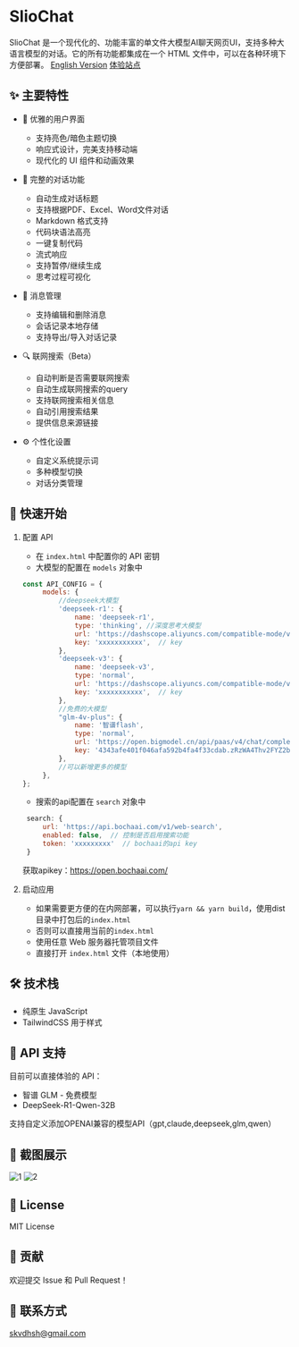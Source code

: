 # SlioChat

SlioChat 是一个现代化的、功能丰富的单文件大模型AI聊天网页UI，支持多种大语言模型的对话。它的所有功能都集成在一个 HTML 文件中，可以在各种环境下方便部署。
[English Version](readme_en.md)
[体验站点](https://slio-chat.pages.dev/)
## ✨ 主要特性

- 🎨 优雅的用户界面
  - 支持亮色/暗色主题切换
  - 响应式设计，完美支持移动端
  - 现代化的 UI 组件和动画效果

- 💬 完整的对话功能
  - 自动生成对话标题
  - 支持根据PDF、Excel、Word文件对话
  - Markdown 格式支持
  - 代码块语法高亮
  - 一键复制代码
  - 流式响应
  - 支持暂停/继续生成
  - 思考过程可视化

- 📝 消息管理
  - 支持编辑和删除消息
  - 会话记录本地存储
  - 支持导出/导入对话记录

- 🔍 联网搜索（Beta）
  - 自动判断是否需要联网搜索
  - 自动生成联网搜索的query
  - 支持联网搜索相关信息
  - 自动引用搜索结果
  - 提供信息来源链接

- ⚙️ 个性化设置
  - 自定义系统提示词
  - 多种模型切换
  - 对话分类管理

## 🚀 快速开始

1. 配置 API
   - 在 `index.html` 中配置你的 API 密钥
   - 大模型的配置在 `models` 对象中
   ```javascript
   const API_CONFIG = {
        models: {
            //deepseek大模型
            'deepseek-r1': {
                name: 'deepseek-r1',
                type: 'thinking', //深度思考大模型
                url: 'https://dashscope.aliyuncs.com/compatible-mode/v1/chat/completions',
                key: 'xxxxxxxxxxx',  // key
            },
            'deepseek-v3': {
                name: 'deepseek-v3',
                type: 'normal',
                url: 'https://dashscope.aliyuncs.com/compatible-mode/v1/chat/completions',
                key: 'xxxxxxxxxxx',  // key
            },
            //免费的大模型
            "glm-4v-plus": {
                name: '智谱flash',
                type: 'normal',
                url: 'https://open.bigmodel.cn/api/paas/v4/chat/completions',
                key: '4343afe401f046afa592b4fa4f33cdab.zRzWA4Thv2FYZ2ba',  // 智谱的免费模型
            },
            //可以新增更多的模型
        },
   };
   ```
   - 搜索的api配置在 `search` 对象中
   ```javascript
    search: {
        url: 'https://api.bochaai.com/v1/web-search',
        enabled: false,  // 控制是否启用搜索功能
        token: 'xxxxxxxxx'  // bochaai的api key
    }
   ```
   获取apikey：https://open.bochaai.com/
   

2. 启动应用
   - 如果需要更方便的在内网部署，可以执行`yarn && yarn build`，使用dist目录中打包后的`index.html`
   - 否则可以直接用当前的`index.html`
   - 使用任意 Web 服务器托管项目文件
   - 直接打开 `index.html` 文件（本地使用）

## 🛠️ 技术栈

- 纯原生 JavaScript
- TailwindCSS 用于样式

## 🔑 API 支持

目前可以直接体验的 API：

- 智谱 GLM - 免费模型
- DeepSeek-R1-Qwen-32B

支持自定义添加OPENAI兼容的模型API（gpt,claude,deepseek,glm,qwen）


## 📸 截图展示

![1](https://skwang-static.oss-cn-hongkong.aliyuncs.com/img/1.png)
![2](https://skwang-static.oss-cn-hongkong.aliyuncs.com/img/2.png)

## 📝 License

MIT License

## 🤝 贡献

欢迎提交 Issue 和 Pull Request！

## 📧 联系方式

skvdhsh@gmail.com